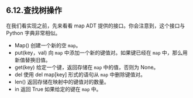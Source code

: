 ## 6.12.查找树操作

在我们看实现之前，先来看看 map ADT 提供的接口。你会注意到，这个接口与Python 字典非常相似。

* Map() 创建一个新的空 `map`。
* put(key，val) 向 `map` 中添加一个新的键值对。如果键已经在 `map` 中，那么用新值替换旧值。
* get(key) 给定一个键，返回存储在 `map` 中的值，否则为 None。
* del 使用 del map[key] 形式的语句从 `map` 中删除键值对。
* len() 返回存储在映射中的键值对的数量。
* in 返回 True 如果给定的键在 `map` 中。
